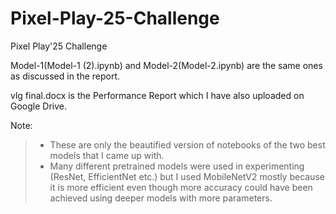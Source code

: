 # Pixel-Play-25-Challenge
Pixel Play'25 Challenge

Model-1(Model-1 (2).ipynb) and Model-2(Model-2.ipynb) are the same ones as discussed in the report.

vlg final.docx is the Performance Report which I have also uploaded on Google Drive.

Note: 
> - These are only the beautified version of notebooks of the two best models that I came up with.
> - Many different pretrained models were used in experimenting (ResNet, EfficientNet etc.) but I used MobileNetV2 mostly because it is more efficient even though more accuracy could have been achieved using deeper models with more parameters.
